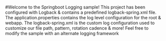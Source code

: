 #Welcome to the Springboot Logging sample!
This project has been configured with Logback & contains a predefined logback-spring.xml file.
The application.properties contains the log level configuration for the root & webapp.
The logback-spring.xml is the custom log configuration used to customize our file path, pattern, rotation cadence & more!
Feel free to modify the sample with an alternate logging framework
